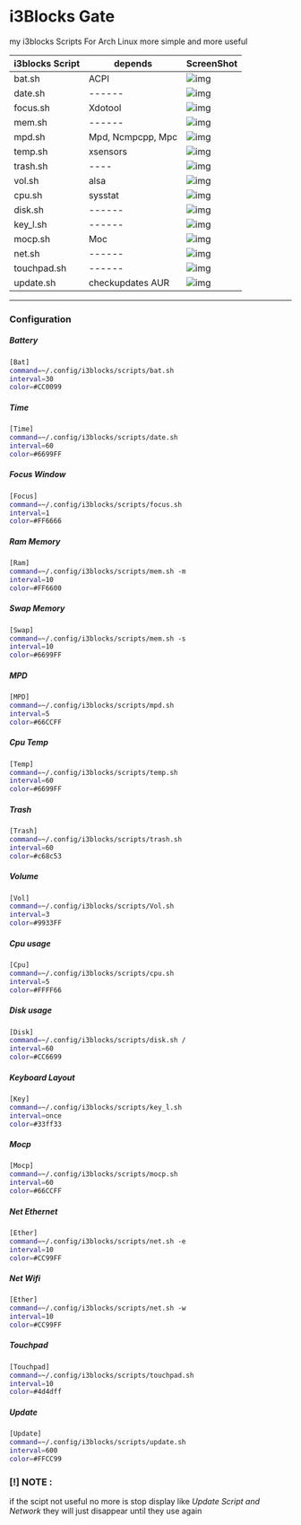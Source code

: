 # i3Blocks Gate 

my i3blocks Scripts For Arch Linux more simple and more useful 

| i3blocks Script |      depends      | ScreenShot |
|-----------------|-------------------|------------|
| bat.sh          | ACPI              | ![img](https://github.com/zakariaGatter/i3blocks-gate/blob/master/screenshot/bat.png)
| date.sh         | ------            | ![img](https://github.com/zakariaGatter/i3blocks-gate/blob/master/screenshot/date.png)
| focus.sh        | Xdotool           | ![img](https://github.com/zakariaGatter/i3blocks-gate/blob/master/screenshot/focus.png)
| mem.sh          | ------            | ![img](https://github.com/zakariaGatter/i3blocks-gate/blob/master/screenshot/mem.png)
| mpd.sh          | Mpd, Ncmpcpp, Mpc | ![img](https://github.com/zakariaGatter/i3blocks-gate/blob/master/screenshot/mpd.png)
| temp.sh         | xsensors          | ![img](https://github.com/zakariaGatter/i3blocks-gate/blob/master/screenshot/temp.png)
| trash.sh        | ----              | ![img](https://github.com/zakariaGatter/i3blocks-gate/blob/master/screenshot/trash.png)
| vol.sh          | alsa              | ![img](https://github.com/zakariaGatter/i3blocks-gate/blob/master/screenshot/vol.png)
| cpu.sh          | sysstat           | ![img](https://github.com/zakariaGatter/i3blocks-gate/blob/master/screenshot/cpu.png)
| disk.sh         | ------            | ![img](https://github.com/zakariaGatter/i3blocks-gate/blob/master/screenshot/disk.png)
| key_l.sh        | ------            | ![img](https://github.com/zakariaGatter/i3blocks-gate/blob/master/screenshot/key_layout.png)
| mocp.sh         | Moc               | ![img](https://github.com/zakariaGatter/i3blocks-gate/blob/master/screenshot/mocp.png)
| net.sh          | ------            | ![img](https://github.com/zakariaGatter/i3blocks-gate/blob/master/screenshot/net.png)
| touchpad.sh     | ------            | ![img](https://github.com/zakariaGatter/i3blocks-gate/blob/master/screenshot/touchpad.png)
| update.sh       | checkupdates AUR  | ![img](https://github.com/zakariaGatter/i3blocks-gate/blob/master/screenshot/update.png)

---

### Configuration 

##### Battery
```sh
[Bat]
command=~/.config/i3blocks/scripts/bat.sh
interval=30
color=#CC0099
```

##### Time
```sh
[Time]
command=~/.config/i3blocks/scripts/date.sh
interval=60
color=#6699FF
```

##### Focus Window
```sh
[Focus]
command=~/.config/i3blocks/scripts/focus.sh
interval=1
color=#FF6666
```

##### Ram Memory
```sh
[Ram]
command=~/.config/i3blocks/scripts/mem.sh -m
interval=10
color=#FF6600
```

##### Swap Memory
```sh
[Swap]
command=~/.config/i3blocks/scripts/mem.sh -s
interval=10
color=#6699FF
```

##### MPD
```sh
[MPD]
command=~/.config/i3blocks/scripts/mpd.sh
interval=5
color=#66CCFF
```

##### Cpu Temp
```sh
[Temp]
command=~/.config/i3blocks/scripts/temp.sh
interval=60
color=#6699FF
```

##### Trash
```sh
[Trash]
command=~/.config/i3blocks/scripts/trash.sh
interval=60
color=#c68c53
```

##### Volume
```sh
[Vol]
command=~/.config/i3blocks/scripts/Vol.sh
interval=3
color=#9933FF
```

##### Cpu usage
```sh
[Cpu]
command=~/.config/i3blocks/scripts/cpu.sh
interval=5
color=#FFFF66
```

##### Disk usage
```sh
[Disk]
command=~/.config/i3blocks/scripts/disk.sh /
interval=60
color=#CC6699
```

##### Keyboard Layout
```sh
[Key]
command=~/.config/i3blocks/scripts/key_l.sh
interval=once
color=#33ff33
```

##### Mocp
```sh
[Mocp]
command=~/.config/i3blocks/scripts/mocp.sh
interval=60
color=#66CCFF
```

##### Net Ethernet
```sh
[Ether]
command=~/.config/i3blocks/scripts/net.sh -e
interval=10
color=#CC99FF
```

##### Net Wifi
```sh
[Ether]
command=~/.config/i3blocks/scripts/net.sh -w
interval=10
color=#CC99FF
```

##### Touchpad
```sh
[Touchpad]
command=~/.config/i3blocks/scripts/touchpad.sh
interval=10
color=#4d4dff
```

##### Update
```sh
[Update]
command=~/.config/i3blocks/scripts/update.sh
interval=600
color=#FFCC99
```

### [!] NOTE :
if the scipt not useful no more is stop display like _Update Script and Network_ they will just disappear until they use again 
